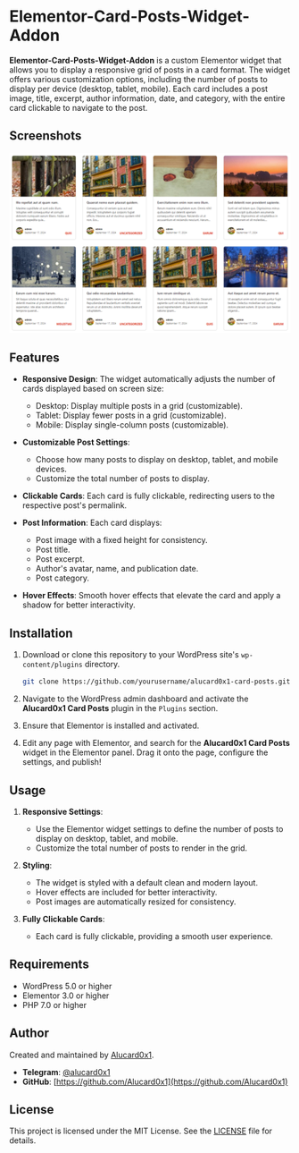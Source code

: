 
# Elementor-Card-Posts-Widget-Addon


**Elementor-Card-Posts-Widget-Addon** is a custom Elementor widget that allows you to display a responsive grid of posts in a card format. The widget offers various customization options, including the number of posts to display per device (desktop, tablet, mobile). Each card includes a post image, title, excerpt, author information, date, and category, with the entire card clickable to navigate to the post.

## Screenshots

![Screenshot 1](Screenshot_1309.png)  

## Features

- **Responsive Design**: The widget automatically adjusts the number of cards displayed based on screen size:
  - Desktop: Display multiple posts in a grid (customizable).
  - Tablet: Display fewer posts in a grid (customizable).
  - Mobile: Display single-column posts (customizable).
  
- **Customizable Post Settings**:
  - Choose how many posts to display on desktop, tablet, and mobile devices.
  - Customize the total number of posts to display.

- **Clickable Cards**: Each card is fully clickable, redirecting users to the respective post's permalink.
  
- **Post Information**: Each card displays:
  - Post image with a fixed height for consistency.
  - Post title.
  - Post excerpt.
  - Author's avatar, name, and publication date.
  - Post category.
  
- **Hover Effects**: Smooth hover effects that elevate the card and apply a shadow for better interactivity.


## Installation

1. Download or clone this repository to your WordPress site's `wp-content/plugins` directory.
   ```bash
   git clone https://github.com/yourusername/alucard0x1-card-posts.git

2. Navigate to the WordPress admin dashboard and activate the **Alucard0x1 Card Posts** plugin in the `Plugins` section.

3. Ensure that Elementor is installed and activated.

4. Edit any page with Elementor, and search for the **Alucard0x1 Card Posts** widget in the Elementor panel. Drag it onto the page, configure the settings, and publish!

## Usage

1. **Responsive Settings**:
   - Use the Elementor widget settings to define the number of posts to display on desktop, tablet, and mobile.
   - Customize the total number of posts to render in the grid.

2. **Styling**:
   - The widget is styled with a default clean and modern layout.
   - Hover effects are included for better interactivity.
   - Post images are automatically resized for consistency.

3. **Fully Clickable Cards**:
   - Each card is fully clickable, providing a smooth user experience.


## Requirements

- WordPress 5.0 or higher
- Elementor 3.0 or higher
- PHP 7.0 or higher

## Author

Created and maintained by [Alucard0x1](https://github.com/Alucard0x1).

- **Telegram**: [@alucard0x1](https://t.me/alucard0x1)
- **GitHub**: [https://github.com/Alucard0x1](https://github.com/Alucard0x1)

## License

This project is licensed under the MIT License. See the [LICENSE](LICENSE) file for details.
